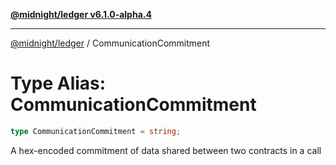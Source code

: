 [**@midnight/ledger v6.1.0-alpha.4**](../README.md)

***

[@midnight/ledger](../globals.md) / CommunicationCommitment

# Type Alias: CommunicationCommitment

```ts
type CommunicationCommitment = string;
```

A hex-encoded commitment of data shared between two contracts in a call
